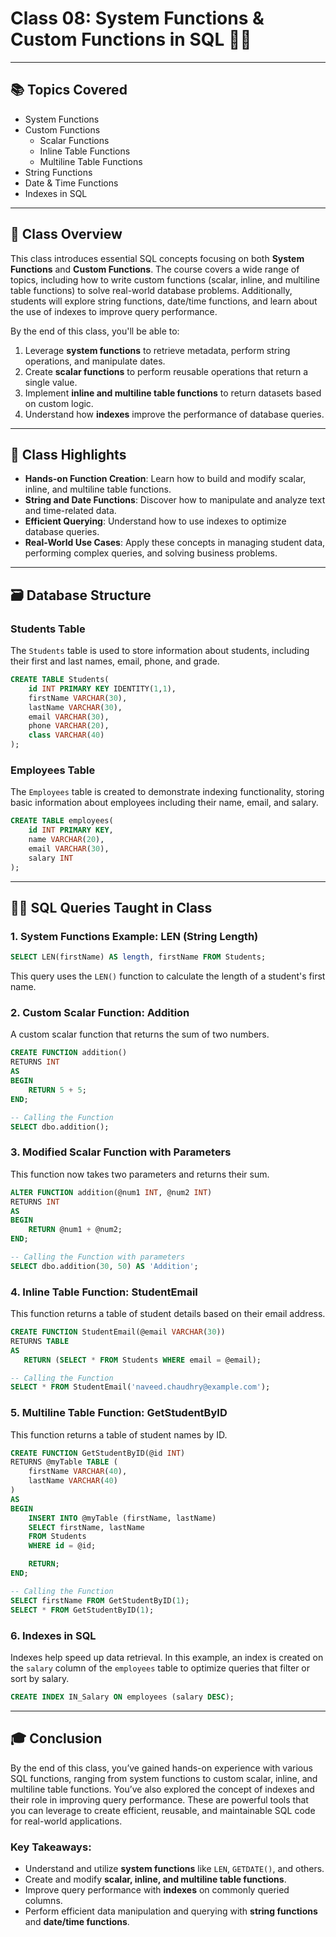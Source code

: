# **Class 08: System Functions & Custom Functions in SQL** 🧑‍🏫

---

## 📚 **Topics Covered**
- System Functions
- Custom Functions  
  - Scalar Functions
  - Inline Table Functions
  - Multiline Table Functions
- String Functions
- Date & Time Functions
- Indexes in SQL

---

## 📝 **Class Overview**
This class introduces essential SQL concepts focusing on both **System Functions** and **Custom Functions**. The course covers a wide range of topics, including how to write custom functions (scalar, inline, and multiline table functions) to solve real-world database problems. Additionally, students will explore string functions, date/time functions, and learn about the use of indexes to improve query performance.

By the end of this class, you'll be able to:
1. Leverage **system functions** to retrieve metadata, perform string operations, and manipulate dates.
2. Create **scalar functions** to perform reusable operations that return a single value.
3. Implement **inline and multiline table functions** to return datasets based on custom logic.
4. Understand how **indexes** improve the performance of database queries.

---

## 🌟 **Class Highlights**
- **Hands-on Function Creation**: Learn how to build and modify scalar, inline, and multiline table functions.
- **String and Date Functions**: Discover how to manipulate and analyze text and time-related data.
- **Efficient Querying**: Understand how to use indexes to optimize database queries.
- **Real-World Use Cases**: Apply these concepts in managing student data, performing complex queries, and solving business problems.

---

## 🗃️ **Database Structure**

### **Students Table**
The `Students` table is used to store information about students, including their first and last names, email, phone, and grade.

```sql
CREATE TABLE Students(
    id INT PRIMARY KEY IDENTITY(1,1),
    firstName VARCHAR(30),
    lastName VARCHAR(30),
    email VARCHAR(30),
    phone VARCHAR(20),
    class VARCHAR(40)
);
```

### **Employees Table**
The `Employees` table is created to demonstrate indexing functionality, storing basic information about employees including their name, email, and salary.

```sql
CREATE TABLE employees(
    id INT PRIMARY KEY,
    name VARCHAR(20),
    email VARCHAR(30),
    salary INT
);
```

---

## 🧑‍💻 **SQL Queries Taught in Class**

### 1. **System Functions Example: LEN (String Length)**
```sql
SELECT LEN(firstName) AS length, firstName FROM Students;
```
This query uses the `LEN()` function to calculate the length of a student's first name.

### 2. **Custom Scalar Function: Addition**
A custom scalar function that returns the sum of two numbers.
```sql
CREATE FUNCTION addition()
RETURNS INT
AS
BEGIN
    RETURN 5 + 5;
END;

-- Calling the Function
SELECT dbo.addition();
```

### 3. **Modified Scalar Function with Parameters**
This function now takes two parameters and returns their sum.
```sql
ALTER FUNCTION addition(@num1 INT, @num2 INT)
RETURNS INT
AS
BEGIN
    RETURN @num1 + @num2;
END;

-- Calling the Function with parameters
SELECT dbo.addition(30, 50) AS 'Addition';
```

### 4. **Inline Table Function: StudentEmail**
This function returns a table of student details based on their email address.
```sql
CREATE FUNCTION StudentEmail(@email VARCHAR(30))
RETURNS TABLE
AS
   RETURN (SELECT * FROM Students WHERE email = @email);

-- Calling the Function
SELECT * FROM StudentEmail('naveed.chaudhry@example.com');
```

### 5. **Multiline Table Function: GetStudentByID**
This function returns a table of student names by ID.
```sql
CREATE FUNCTION GetStudentByID(@id INT)
RETURNS @myTable TABLE (
    firstName VARCHAR(40), 
    lastName VARCHAR(40)
)
AS
BEGIN
    INSERT INTO @myTable (firstName, lastName)
    SELECT firstName, lastName 
    FROM Students 
    WHERE id = @id;

    RETURN;
END;

-- Calling the Function
SELECT firstName FROM GetStudentByID(1);
SELECT * FROM GetStudentByID(1);
```

### 6. **Indexes in SQL**
Indexes help speed up data retrieval. In this example, an index is created on the `salary` column of the `employees` table to optimize queries that filter or sort by salary.

```sql
CREATE INDEX IN_Salary ON employees (salary DESC);
```

---

## 🎓 **Conclusion**
By the end of this class, you’ve gained hands-on experience with various SQL functions, ranging from system functions to custom scalar, inline, and multiline table functions. You’ve also explored the concept of indexes and their role in improving query performance. These are powerful tools that you can leverage to create efficient, reusable, and maintainable SQL code for real-world applications.

### Key Takeaways:
- Understand and utilize **system functions** like `LEN`, `GETDATE()`, and others.
- Create and modify **scalar, inline, and multiline table functions**.
- Improve query performance with **indexes** on commonly queried columns.
- Perform efficient data manipulation and querying with **string functions** and **date/time functions**.

